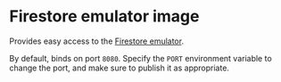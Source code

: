 # Firestore emulator image

Provides easy access to the [Firestore emulator](https://cloud.google.com/sdk/gcloud/reference/beta/emulators/firestore/).

By default, binds on port `8080`. Specify the `PORT` environment variable to change the port, and make sure to publish it as appropriate.
